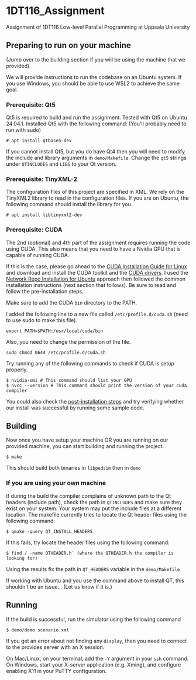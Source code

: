 # 1DT116\_Assignment
Assignment of 1DT116 Low-level Parallel Programming at Uppsala University

## Preparing to run on your machine

(Jump over to the building section if you will be using the machine that we provided)

We will provide instructions to run the codebase on an Ubuntu system.
If you use Windows, you should be able to use WSL2 to achieve the same goal.

### Prerequisite: Qt5

Qt5 is required to build and run the assignment. Tested with Qt5 on Ubuntu
24.04.1. Installed Qt5 with the following command: (You'll probably need to run with sudo)

```
# apt install qtbase5-dev
```

If you cannot install Qt5, but you do have Qt4 then you will need to modify
the include and library arguments in `demo/Makefile`. Change the `qt5` strings
under `QTINCLUDES` and `LIBS` to your Qt version.

### Prerequisite: TinyXML-2

The configuration files of this project are specified in XML. We rely on the TinyXML2 library to read in the configuration files.
If you are on Ubuntu, the following command should install the library for you.

```
# apt install libtinyxml2-dev
```

### Prerequisite: CUDA

The 2nd (optional) and 4th part of the assignment requires running the code using CUDA. 
This also means that you need to have a Nvidia GPU that is capable of running CUDA.

If this is the case, please go ahead to the [CUDA Installation Guide for Linux](https://docs.nvidia.com/cuda/cuda-installation-guide-linux/) and download and install the CUDA toolkit and the [CUDA drivers](https://docs.nvidia.com/datacenter/tesla/driver-installation-guide/index.html).
I used the [Network Repo Installation for Ubuntu](https://docs.nvidia.com/cuda/cuda-installation-guide-linux/#network-repo-installation-for-ubuntu) approach then followed the common installation instructions (next section that follows). Be sure to read and follow the pre-installation steps.

Make sure to add the CUDA `bin` directory to the PATH. 

I added the following line to a new file called `/etc/profile.d/cuda.sh` (need to use sudo to make this file).

```
export PATH=$PATH:/usr/local/cuda/bin
```

Also, you need to change the permission of the file.

```
sudo chmod 0644 /etc/profile.d/cuda.sh
```

Try running any of the following commands to check if CUDA is setup properly.

```
$ nvidia-smi # This command should list your GPU
$ nvcc --version # This command should print the version of your cuda compiler
```

You could also check the [post-installation steps](https://docs.nvidia.com/cuda/cuda-installation-guide-linux/#post-installation-actions) and try verifying whether our install was successful by running some sample code.


## Building
Now once you have setup your machine OR you are running on our provided machine, you can start building and running the project.

```
$ make
```

This should build both binaries in `libpedsim` then in `demo`

### If you are using your own machine

If during the build the compiler complains of unknown path to the Qt headers
(include path), check the path in `QTINCLUDES` and make sure they exist on
your system. Your system may put the include files at a different location.
The makefile currently tries to locate the Qt header files using the following
command:
```
$ qmake -query QT_INSTALL_HEADERS
```

If this fails, try locate the header files using the following command:
```
$ find / -name QTHEADER.h` (where the QTHEADER.h the compiler is looking for)
```
Using the results fix the path in `QT_HEADERS` variable in the `demo/Makefile`

If working with Ubuntu and you use the command above to install QT, this shouldn't be an issue... (Let us know if it is.)


## Running
If the build is successful, run the simulator using the following command

```
$ demo/demo scenario.xml
```

If you get an error about not finding any `display`, then you need to connect
to the provides server with an X session.

On Mac/Linux, on your terminal, add the `-Y` argument in your `ssh` command.
On Windows, start your X-server application (e.g. Xming), and configure
enabling X11 in your PuTTY configuration.

